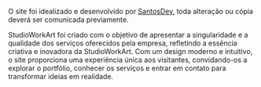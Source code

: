 O site foi idealizado e desenvolvido por <a href="https://github.com/Ricardo93santos">SantosDev</a>, toda alteração ou cópia deverá ser comunicada previamente.

StudioWorkArt foi criado com o objetivo de apresentar a singularidade e a qualidade dos serviços oferecidos pela empresa, refletindo a essência criativa e inovadora da StudioWorkArt. Com um design moderno e intuitivo, o site proporciona uma experiência única aos visitantes, convidando-os a explorar o portfólio, conhecer os serviços e entrar em contato para transformar ideias em realidade.